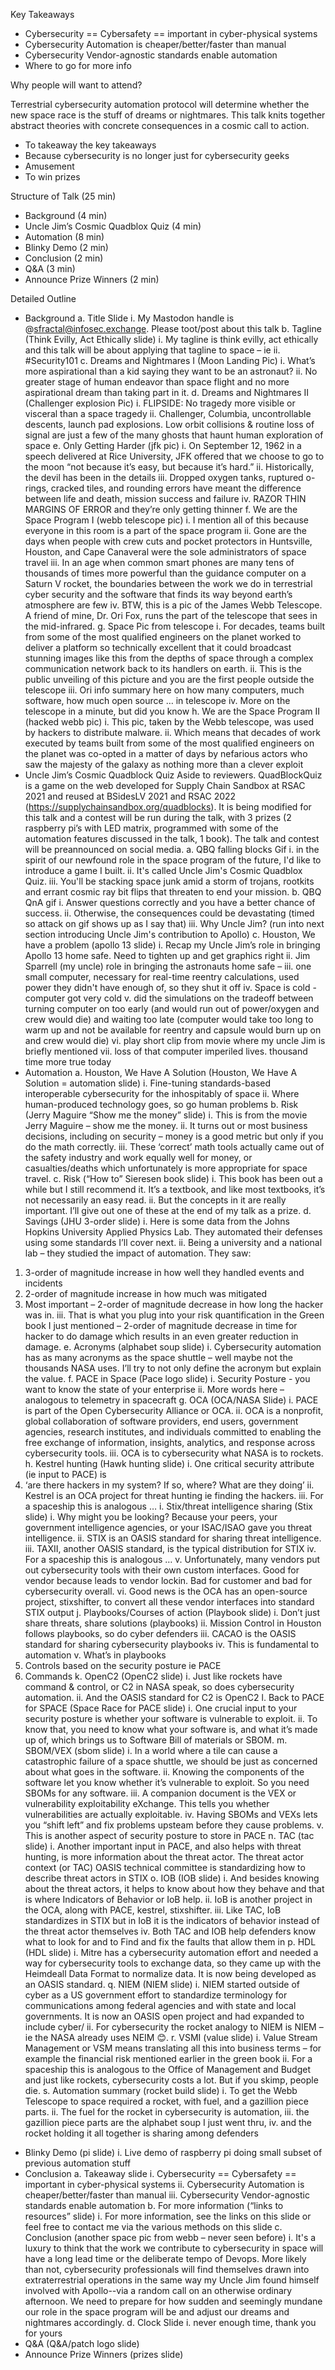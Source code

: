 Key Takeaways
-	Cybersecurity == Cybersafety == important in cyber-physical systems
-	Cybersecurity Automation is cheaper/better/faster than manual
-	Cybersecurity Vendor-agnostic standards enable automation
-	Where to go for more info

Why people will want to attend?

Terrestrial cybersecurity automation protocol will determine whether the new space race is the stuff of dreams or nightmares. This talk knits together abstract theories with concrete consequences in a cosmic call to action.
-	To takeaway the key takeaways
-	Because cybersecurity is no longer just for cybersecurity geeks
-	Amusement
-	To win prizes

Structure of Talk (25 min)
- Background (4 min)
- Uncle Jim’s Cosmic Quadblox Quiz (4 min)
- Automation (8 min)
- Blinky Demo (2 min)
- Conclusion (2 min)
- Q&A (3 min)
- Announce Prize Winners (2 min)

Detailed Outline

- Background
a.	Title Slide
i.	My Mastodon handle is @sfractal@infosec.exchange. Please toot/post about this talk
b.	Tagline (Think Evilly, Act Ethically slide)
i.	My tagline is think evilly, act ethically and this talk will be about applying that tagline to space – ie
ii.	#Security101
c.	Dreams and Nightmares  I (Moon Landing Pic)
i.	What’s more aspirational than a kid saying they want to be an astronaut?
ii.	No greater stage of human endeavor than space flight and no more aspirational dream than taking part in it.
d.	Dreams and Nightmares  II (Challenger explosion Pic)
i.	FLIPSIDE: No tragedy more visible or visceral than a space tragedy
ii.	Challenger, Columbia, uncontrollable descents, launch pad explosions. Low orbit collisions & routine loss of signal are just a few of the many ghosts that haunt human exploration of space
e.	Only Getting Harder (jfk pic)
i.	On September 12, 1962 in a speech delivered at Rice University, JFK offered that we choose to go to the moon “not because it’s easy, but because it’s hard.”
ii.	Historically, the devil has been in the details
iii.	Dropped oxygen tanks, ruptured o-rings, cracked tiles, and rounding errors have meant the difference between life and death, mission success and failure
iv.	RAZOR THIN MARGINS OF ERROR and they’re only getting thinner
f.	We are the Space Program I (webb telescope pic)
i.	I mention all of this because everyone in this room is a part of the space program
ii.	Gone are the days when people with crew cuts and pocket protectors in Huntsville, Houston, and Cape Canaveral were the sole administrators of space travel
iii.	In an age when common smart phones are many tens of thousands of times more powerful than the guidance computer on a Saturn V rocket, the boundaries between the work we do in terrestrial cyber security and the software that finds its way beyond earth’s atmosphere are few
iv.	BTW, this is a pic of the James Webb Telescope. A friend of mine, Dr. Ori Fox, runs the part of the telescope that sees in the mid-infrared.
g.	Space Pic from telescope
i.	For decades, teams built from some of the most qualified engineers on the planet worked to deliver a platform so technically excellent that it could broadcast stunning images like this from the depths of space through a complex communication network back to its handlers on earth.
ii.	This is the public unveiling of this picture and you are the first people outside the telescope
iii.	Ori info summary here on how many computers, much software, how much open source … in telescope
iv.	More on the telescope in a minute, but did you know
h.	We are the Space Program II (hacked webb pic)
i.	This pic, taken by the Webb telescope, was used by hackers to distribute malware.
ii.	Which means that decades of work executed by teams built from some of the most qualified engineers on the planet was co-opted in a matter of days by nefarious actors who saw the majesty of the galaxy as nothing more than a clever exploit
- Uncle Jim’s Cosmic Quadblock Quiz
Aside to reviewers. QuadBlockQuiz is a game on the web developed for Supply Chain Sandbox at RSAC 2021 and reused at BSidesLV 2021 and RSAC 2022 (https://supplychainsandbox.org/quadblocks). It is being modified for this talk and a contest will be run during the talk, with 3 prizes (2 raspberry pi’s with LED matrix, programmed with some of the automation features discussed in the talk, 1 book). The talk and contest will be preannounced on social media.
a.	QBQ falling blocks Gif
i.	in the spirit of our newfound role in the space program of the future, I'd like to introduce a game I built.
ii.	It's called Uncle Jim's Cosmic Quadblox Quiz.
iii.	You'll be stacking space junk amid a storm of trojans, rootkits and errant cosmic ray bit flips that threaten to end your mission.
b.	QBQ QnA gif
i.	Answer questions correctly and you have a better chance of success.
ii.	Otherwise, the consequences could be devastating (timed so attack on gif shows up as I say that)
iii.	Why Uncle Jim? (run into next section introducing Uncle Jim's contribution to Apollo)
c.	Houston, We have a problem (apollo 13 slide)
i.	Recap my Uncle Jim’s role in bringing Apollo 13 home safe. Need to tighten up and get graphics right
ii.	Jim Sparrell (my uncle) role in bringing the astronauts home safe –
iii.	one small computer, necessary for real-time reentry calculations, used power they didn't have enough of, so they shut it off
iv.	Space is cold - computer got very cold
v.	did the simulations on the tradeoff between turning computer on too early (and would run out of power/oxygen and crew would die) and waiting too late (computer would take too long to warm up and not be available for reentry and capsule would burn up on and crew would die)
vi.	play short clip from movie where my uncle Jim is briefly mentioned
vii.	loss of that computer imperiled lives. thousand time more true today
- Automation
a.	Houston, We Have A Solution (Houston, We Have A Solution = automation slide)
i.	Fine-tuning standards-based interoperable cybersecurity for the inhospitably of space
ii.	Where human-produced technology goes, so go human problems
b.	Risk (Jerry Maguire “Show me the money” slide)
i.	This is from the movie Jerry Maguire – show me the money.
ii.	It turns out or most business decisions, including on security – money is a good metric but only if you do the math correctly.
iii.	These ‘correct’ math tools actually came out of the safety industry and work equally well for money, or casualties/deaths which unfortunately is more appropriate for space travel.
c.	Risk (“How to” Sieresen book slide)
i.	This book has been out a while but I still recommend it. It’s a textbook, and like most textbooks, it’s not necessarily an easy read.
ii.	But the concepts in it are really important. I’ll give out one of these at the end of my talk as a prize.
d.	Savings (JHU 3-order slide)
i.	Here is some data from the Johns Hopkins University Applied Physics Lab. They automated their defenses using some standards I’ll  cover next.
ii.	Being a university and a national lab – they studied the impact of automation. They saw:
1.	3-order of magnitude increase in how well they handled events and incidents
2.	2-order of magnitude increase in how much was mitigated
3.	Most important – 2-order of magnitude decrease in how long the hacker was in.
iii.	That is what you plug into your risk quantification in the Green book I just mentioned – 2-order of magnitude decrease in time for hacker to do damage which results in an even greater reduction in damage.
e.	Acronyms (alphabet soup slide)
i.	Cybersecurity automation has as many acronyms as the space shuttle – well maybe not the thousands NASA uses. I’ll try to not only define the acronym but explain the value.
f.	PACE in Space (Pace logo slide)
i.	Security Posture - you want to know the state of your enterprise
ii.	More words here – analogous to telemetry in spacecraft
g.	OCA (OCA/NASA Slide)
i.	PACE is part of the Open Cybersecurity Alliance or OCA.
ii.	OCA is a nonprofit, global collaboration of software providers, end users, government agencies, research institutes, and individuals committed to enabling the free exchange of information, insights, analytics, and response across cybersecurity tools.
iii.	OCA is to cybersecurity what NASA is to rockets.
h.	Kestrel hunting (Hawk hunting slide)
i.	One critical security attribute (ie input to PACE) is
1.	‘are there hackers in my system? If so, where? What are they doing’
ii.	Kestrel is an OCA project for threat hunting ie finding the hackers.
iii.	For a spaceship this is analogous …
i.	Stix/threat intelligence sharing (Stix slide)
i.	Why might you be looking? Because your peers, your government intelligence agencies, or your ISAC/ISAO gave you threat intelligence.
ii.	STIX is an OASIS standard for sharing threat intelligence.
iii.	TAXII, another OASIS standard, is the typical distribution for STIX
iv.	For a spaceship this is analogous …
v.	Unfortunately, many vendors put out cybersecurity tools with their own custom interfaces. Good for vendor because leads to vendor lockin. Bad for customer and bad for cybersecurity overall.
vi.	Good news is the OCA has an open-source project, stixshifter, to convert all these vendor interfaces into standard STIX output
j.	Playbooks/Courses of action (Playbook slide)
i.	Don’t just share threats, share solutions (playbooks)
ii.	Mission Control in Houston follows playbooks, so do cyber defenders
iii.	CACAO is the OASIS standard for sharing cybersecurity playbooks
iv.	This is fundamental to automation
v.	What’s in playbooks
1.	Controls based on the security posture ie PACE
2.	Commands
k.	OpenC2 (OpenC2 slide)
i.	Just like rockets have command & control, or C2 in NASA speak, so does cybersecurity automation.
ii.	And the OASIS standard for C2 is OpenC2
l.	Back to PACE for SPACE (Space Race for PACE slide)
i.	One crucial input to your security posture is whether your software is vulnerable to exploit.
ii.	To know that, you need to know what your software is, and what it’s made up of, which brings us to Software Bill of materials or SBOM.
m.	SBOM/VEX (sbom slide)
i.	In a world where a tile can cause a catastrophic failure of a space shuttle, we should be just as concerned about what goes in the software.
ii.	Knowing the components of the software let you know whether it’s vulnerable to exploit. So you need SBOMs for any software.
iii.	A companion document is the VEX or vulnerability exploitability eXchange. This tells you whether vulnerabilities are actually exploitable.
iv.	Having SBOMs and VEXs lets you “shift left” and fix problems upsteam before they cause problems.
v.	This is another aspect of security posture to store in PACE
n.	TAC (tac slide)
i.	Another important input in PACE, and also helps with threat hunting, is more information about the threat actor. The threat actor context (or TAC) OASIS technical committee is standardizing how to describe threat actors in STIX
o.	IOB (IOB slide)
i.	And besides knowing about the threat actors, it helps to know about how they behave and that is where Indicators of Behavior or IoB help.
ii.	IoB is another project in the OCA, along with PACE, kestrel, stixshifter.
iii.	Like TAC, IoB standardizes in STIX but in IoB it is the indicators of behavior instead of the threat actor themselves
iv.	Both TAC and IOB help defenders know what to look for and to Find and fix the faults that allow them in
p.	HDL (HDL slide)
i.	Mitre has a cybersecurity automation effort and needed a way for cybersecurity tools to exchange data, so they came up with the Heimdeall Data Format to normalize data. It is now being developed as an OASIS standard.
q.	NIEM (NIEM slide)
i.	NIEM started outside of cyber as a US government effort to standardize terminology for communications among federal agencies and with state and local governments. It is now an OASIS open project and had expanded to include cyber/
ii.	For cybersecurity the rocket analogy to NIEM is NIEM – ie the NASA already uses NEIM 😊.
r.	VSMI (value slide)
i.	Value Stream Management or VSM means translating all this into business terms – for example the financial risk mentioned earlier in the green book
ii.	For a spaceship this is analogous to the Office of Management and Budget and just like rockets, cybersecurity costs a lot. But if you skimp, people die.
s.	Automation summary (rocket build slide)
i.	To get the Webb Telescope to space required a rocket, with fuel, and a gazillion piece parts.
ii.	The fuel for the rocket in cybersecurity is automation,
iii.	the gazillion piece parts are the alphabet soup I just went thru,
iv.	and the rocket holding it all together is sharing among defenders
- Blinky Demo (pi slide)
i.	Live demo of raspberry pi doing small subset of previous automation stuff
- Conclusion
a.	Takeaway slide
i.	Cybersecurity == Cybersafety == important in cyber-physical systems
ii.	Cybersecurity Automation is cheaper/better/faster than manual
iii.	Cybersecurity Vendor-agnostic standards enable automation
b.	For more information (“links to resources” slide)
i.	For more information, see the links on this slide or feel free to contact me via the various methods on this slide
c.	Conclusion (another space pic from webb – never seen before)
i.	It's a luxury to think that the work we contribute to cybersecurity in space will have a long lead time or the deliberate tempo of Devops. More likely than not, cybersecurity professionals will find themselves drawn into extraterrestrial operations in the same way my Uncle Jim found himself involved with Apollo--via a random call on an otherwise ordinary afternoon. We need to prepare for how sudden and seemingly mundane our role in the space program will be and adjust our dreams and nightmares accordingly.
d.	Clock Slide
i.	never enough time, thank you for yours
- Q&A (Q&A/patch logo slide)
- Announce Prize Winners (prizes slide)
